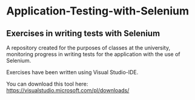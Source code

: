 # Application-Testing-with-Selenium
## Exercises in writing tests with Selenium

A repository created for the purposes of classes at the university, monitoring progress in writing tests for the application with the use of Selenium.

Exercises have been written using Visual Studio-IDE.

You can download this tool here: https://visualstudio.microsoft.com/pl/downloads/
